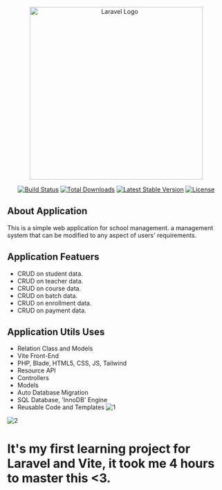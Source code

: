 <p align="center"><a href="https://laravel.com" target="_blank"><img src="https://raw.githubusercontent.com/laravel/art/master/logo-lockup/5%20SVG/2%20CMYK/1%20Full%20Color/laravel-logolockup-cmyk-red.svg" width="400" alt="Laravel Logo"></a></p>

<p align="center">
<a href="https://github.com/laravel/framework/actions"><img src="https://github.com/laravel/framework/workflows/tests/badge.svg" alt="Build Status"></a>
<a href="https://packagist.org/packages/laravel/framework"><img src="https://img.shields.io/packagist/dt/laravel/framework" alt="Total Downloads"></a>
<a href="https://packagist.org/packages/laravel/framework"><img src="https://img.shields.io/packagist/v/laravel/framework" alt="Latest Stable Version"></a>
<a href="https://packagist.org/packages/laravel/framework"><img src="https://img.shields.io/packagist/l/laravel/framework" alt="License"></a>
</p>

## About Application

This is a simple web application for school management. a management system that can be modified to any aspect of users' requirements.

## Application Featuers
- CRUD on student data.
- CRUD on teacher data.
- CRUD on course data.
- CRUD on batch data.
- CRUD on enrollment data.
- CRUD on payment data.

## Application Utils Uses
- Relation Class and Models
- Vite Front-End
- PHP, Blade, HTML5, CSS, JS, Tailwind
- Resource API
- Controllers
- Models
- Auto Database Migration
- SQL Database, 'InnoDB' Engine
- Reusable Code and Templates
![1](https://github.com/Diary-hub/studentmanagement-app/assets/39463871/c4e7d26e-42e0-4e3d-afbd-1494f58a5bea)

![2](https://github.com/Diary-hub/studentmanagement-app/assets/39463871/4392af48-0fe1-4f8f-87f4-1ba658d7bb35)

# It's my first learning project for Laravel and Vite, it took me 4 hours to master this <3.


